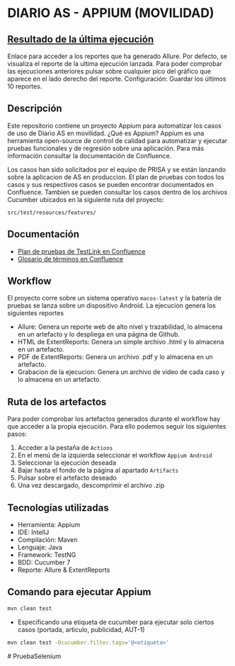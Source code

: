 # DIARIO AS - APPIUM (MOVILIDAD)

## [Resultado de la última ejecución](https://hiberus-prisa-qa-devops.github.io/qa-as-appium/)

Enlace para acceder a los reportes que ha generado Allure. Por defecto, se visualiza el reporte de la ultima ejecución lanzada. Para poder comprobar las ejecuciones anteriores pulsar sobre cualquier pico del gráfico que aparece en el lado derecho del reporte. 
Configuración: Guardar los últimos 10 reportes.

## Descripción

Este repositorio contiene un proyecto Appium para automatizar los casos de uso de Diario AS en movilidad. ¿Qué es Appium? Appium es una herramienta open-source de control de calidad para automatizar y ejecutar pruebas funcionales y de regresión sobre una aplicación. Para más información consultar la documentación de Confluence.

Los casos han sido solicitados por el equipo de PRISA y se están lanzando sobre la aplicacion de AS en produccion. El plan de pruebas con todos los casos y sus respectivos casos se pueden encontrar documentados en Confluence.
Tambien se pueden consultar los casos dentro de los archivos Cucumber ubicados en la siguiente ruta del proyecto:

```
src/test/resources/features/
```

## Documentación

- [Plan de pruebas de TestLink en Confluence](https://confluence.t-prisa.com/display/QADEVOPS/4.6.3.1.1.+AS)
- [Glosario de términos en Confluence](https://confluence.t-prisa.com/pages/viewpage.action?pageId=123149100)

## Workflow

El proyecto corre sobre un sistema operativo `macos-latest` y la batería de pruebas se lanza sobre un dispositivo Android. La ejecucion genera los siguientes reportes

- Allure: Genera un reporte web de alto nivel y trazabilidad, lo almacena en un artefacto y lo despliega en una página de Github. 
- HTML de ExtentReports: Genera un simple archivo .html y lo almacena en un artefacto. 
- PDF de ExtentReports: Genera un archivo .pdf y lo almacena en un artefacto. 
- Grabacion de la ejecucion: Genera un archivo de video de cada caso y lo almacena en un artefacto.


## Ruta de los artefactos

Para poder comprobar los artefactos generados durante el workflow hay que acceder a la propia ejecución. Para ello podemos seguir los siguientes pasos:

1. Acceder a la pestaña de `Actions`
2. En el menú de la izquierda seleccionar el workflow `Appium Android`
3. Seleccionar la ejecución deseada
4. Bajar hasta el fondo de la página al apartado `Artifacts`
5. Pulsar sobre el artefacto deseado 
6. Una vez descargado, descomprimir el archivo .zip

## Tecnologías utilizadas

- Herramienta: Appium
- IDE: IntelIJ
- Compilación: Maven
- Lenguaje: Java
- Framework: TestNG
- BDD: Cucumber 7
- Reporte: Allure & ExtentReports


## Comando para ejecutar Appium

```sh
mvn clean test
```

- Especificando una etiqueta de cucumber para ejecutar solo ciertos casos (portada, articulo, publicidad, AUT-1)

```sh
mvn clean test -Dcucumber.filter.tags='@<etiqueta>'
```
#   P r u e b a S e l e n i u m  
 